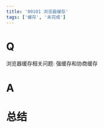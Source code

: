 ```yaml
---
title: '00101 浏览器缓存'
tags: ['缓存', '未完成']
---
```


# Q

浏览器缓存相关问题: 强缓存和协商缓存

# A



# 总结



<script>
  function func() {

  }
  
</script>